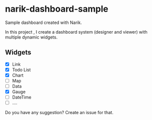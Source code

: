 # narik-dashboard-sample

Sample dashboard created with Narik.

In this project , I create a dashboard system (designer and viewer) with multiple dynamic widgets.  

## Widgets

- [x] Link
- [x] Todo List
- [x] Chart
- [ ] Map
- [ ] Data
- [x] Gauge
- [ ] DateTime
- [ ] ....

Do you have any suggestion? Create an issue for that.
